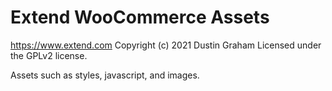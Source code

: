 # Extend WooCommerce Assets #
https://www.extend.com
Copyright (c) 2021 Dustin Graham
Licensed under the GPLv2 license.

Assets such as styles, javascript, and images.